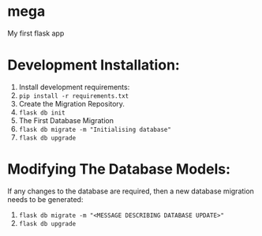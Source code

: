 # mega
My first flask app

# Development Installation:
1. Install development requirements:
11. `pip install -r requirements.txt`
1. Create the Migration Repository.  
11. `flask db init`
1. The First Database Migration
11. `flask db migrate -m "Initialising database"`
11. `flask db upgrade`

# Modifying The Database Models:
If any changes to the database are required, then a new database migration needs to be generated:

1. `flask db migrate -m "<MESSAGE DESCRIBING DATABASE UPDATE>"`
1. `flask db upgrade`
